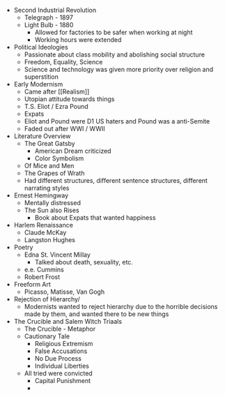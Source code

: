 * Second Industrial Revolution
	* Telegraph - 1897
	* Light Bulb - 1880
		* Allowed for factories to be safer when working at night
		* Working hours were extended
* Political Ideologies
	* Passionate about class mobility and abolishing social structure
	* Freedom, Equality, Science
	* Science and technology was given more priority over religion and superstition
* Early Modernism
	* Came after [[Realism]]
	* Utopian attitude towards things
	* T.S. Eliot / Ezra Pound
	* Expats
	* Eliot and Pound were D1 US haters and Pound was a anti-Semite
	* Faded out after WWI / WWII
* Literature Overview
	* The Great Gatsby
		* American Dream criticized
		* Color Symbolism
	* Of Mice and Men
	* The Grapes of Wrath
	* Had different structures, different sentence structures, different narrating styles
* Ernest Hemingway
	* Mentally distressed
	* The Sun also Rises
		* Book about Expats that wanted happiness
* Harlem Renaissance
	* Claude McKay
	* Langston Hughes
* Poetry
	* Edna St. Vincent Millay
		* Talked about death, sexuality, etc.
	* e.e. Cummins
	* Robert Frost
* Freeform Art
	* Picasso, Matisse, Van Gogh
* Rejection of Hierarchy/
	* Modernists wanted to reject hierarchy due to the horrible decisions made by them, and wanted there to be new things
* The Crucible and Salem Witch Triaals
	* The Crucible - Metaphor
	* Cautionary Tale
		* Religious Extremism
		* False Accusations
		* No Due Process
		* Individual Liberties
	* All tried were convicted
		* Capital Punishment
		* 
